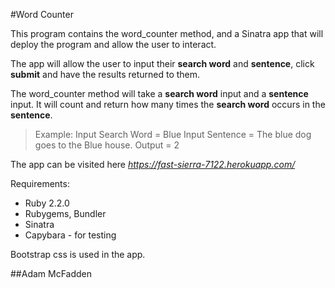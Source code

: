 #Word Counter

This program contains the word_counter method, and a Sinatra app that will deploy the program and allow the user to interact.

The app will allow the user to input their **search word** and **sentence**, click **submit** and have the results returned to them.

The word_counter method will take a **search word** input and a **sentence** input. It will count and return how many times the **search word** occurs in the **sentence**.

>Example:
Input Search Word = Blue
Input Sentence =  The blue dog goes to the Blue house.
Output = 2

The app can be visited here *https://fast-sierra-7122.herokuapp.com/*

Requirements:

- Ruby 2.2.0
- Rubygems, Bundler
- Sinatra
- Capybara - for testing

Bootstrap css is used in the app.

##Adam McFadden
